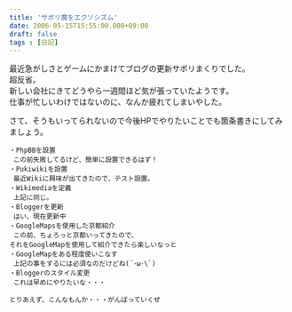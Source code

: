 ```yaml
---
title: 'サボリ魔をエクソシズム'
date: 2006-05-15T15:55:00.000+09:00
draft: false
tags : [日記]
---
```


最近急がしさとゲームにかまけてブログの更新サボリまくりでした。  
超反省。  
新しい会社にきてどうやら一週間ほど気が張っていたようです。  
仕事が忙しいわけではないのに、なんか疲れてしまいやした。  
  
さて、そうもいってられないので今後HPでやりたいことでも箇条書きにしてみましょう。  
```
・PhpBBを設置  
 この前失敗してるけど、簡単に設置できるはず！  
・Pukiwikiを設置  
 最近Wikiに興味が出てきたので、テスト設置。  
・Wikimediaを定義  
 上記に同じ。  
・Bloggerを更新  
 はい、現在更新中  
・GoogleMapsを使用した京都紹介  
 この前、ちょろっと京都いってきたので、  
それをGoogleMapを使用して紹介できたら楽しいなっと  
・GoogleMapをある程度使いこなす  
 上記の事をするには必須なのだけどね(´･ω･\`)  
・Bloggerのスタイル変更  
 これは早めにやりたいな・・・  
  
とりあえず、こんなもんか・・・がんばっていくぜ  

```